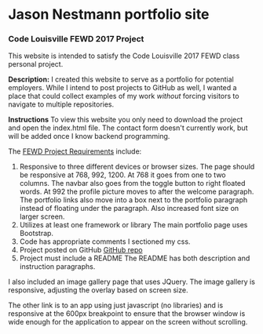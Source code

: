 # Jason Nestmann portfolio site
### Code Louisville FEWD 2017 Project

This website is intended to satisfy the Code Louisville 2017 FEWD class personal project.

**Description:** I created this website to serve as a portfolio for potential employers.  While I intend to post projects to GitHub as well, I wanted a place that could collect examples of my work *without* forcing visitors to navigate to multiple repositories.

**Instructions** To view this website you only need to download the project and open the index.html file.  The contact form doesn't currently work, but will be added once I know backend programming.

The [FEWD Project Requirements](https://github.com/CodeLouisville/Student-Resources/wiki/Front-end-Web-Development-Project-Requirements) include:
1. Responsive to three different devices or browser sizes.
    The page should be responsive at 768, 992, 1200.
    At 768 it goes from one to two columns.  The navbar also goes from the toggle button to right floated words.
    At 992 the profile picture moves to after the welcome paragraph.  The portfolio links also move into a box next to the portfolio paragraph instead of floating under the paragraph.  Also increased font size on larger screen.
2. Utilizes at least one framework or library
    The main portfolio page uses Bootstrap.
3. Code has appropriate comments
    I sectioned my css.
4. Project posted on GitHub
    [GitHub repo](https://github.com/jnestmann/FEWD-Jason-Nestmann)
5. Project must include a README
    The README has both description and instruction paragraphs.
    
I also included an image gallery page that uses JQuery.  The image gallery is responsive, adjusting the overlay based on screen size.

The other link is to an app using just javascript (no libraries) and is responsive at the 600px breakpoint to ensure that the browser window is wide enough for the application to appear on the screen without scrolling.